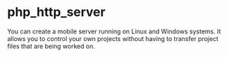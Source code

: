 # php_http_server
You can create a mobile server running on Linux and Windows systems. It allows you to control your own projects without having to transfer project files that are being worked on.
